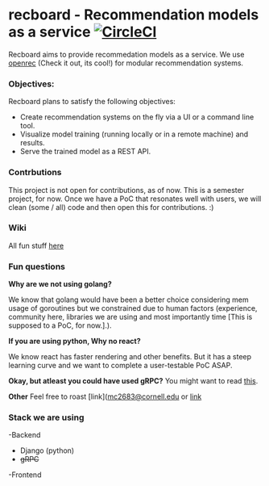 
# recboard - Recommendation models as a service [![CircleCI](https://circleci.com/gh/mohit-chawla/recboard.svg?style=svg)](https://circleci.com/gh/mohit-chawla/recboard)

Recboard aims to provide recommedation models as a service. We use [openrec](http://openrec.ai) (Check it out, its cool!) for modular recommendation systems.

### **Objectives:**
Recboard plans to satisfy the following objectives:
- Create recommendation systems on the fly via a UI or a command line tool.
- Visualize model training (running locally or in a remote machine) and results.
- Serve the trained model as a REST API.


### **Contrbutions**
This project is not open for contributions, as of now. 
This is a semester project, for now.
Once we have a PoC that resonates well with users, we will clean (some / all) code and then open this for contributions. :)

### **Wiki**

All fun stuff [here](https://github.com/mohit-chawla/recboard/wiki)


### Fun questions 

**Why are we not using golang?** 

We know that golang would have been a better choice considering mem usage of goroutines but we constrained due to human factors (experience, community here, libraries we are using and most importantly time [This is supposed to a PoC, for now.].).

**If you are using python, Why no react?**

We know react has faster rendering and other benefits. But it has a steep learning curve and we want to complete a user-testable PoC ASAP. 

**Okay, but atleast you could have used gRPC?**
You might want to read [this](https://github.com/mohit-chawla/recboard/wiki).

**Other**
Feel free to roast [link](mc2683@cornell.edu or [link](ks2259@cornell.edu)

### **Stack we are using**

-Backend
  - Django (python)
  - ~~gRPC~~ 
  
-Frontend
